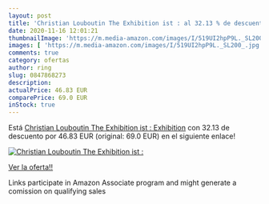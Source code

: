 ```yaml
---
layout: post
title: 'Christian Louboutin The Exhibition ist : al 32.13 % de descuento'
date: 2020-11-16 12:01:21
thumbnailImage: 'https://m.media-amazon.com/images/I/519UI2hpP9L._SL200_.jpg'
images: [ 'https://m.media-amazon.com/images/I/519UI2hpP9L._SL200_.jpg' ]
comments: true
category: ofertas
author: ring
slug: 0847868273
description:
actualPrice: 46.83 EUR
comparePrice: 69.0 EUR
inStock: true
---
```


Está [Christian Louboutin The Exhibition ist : Exhibition](https://www.amazon.es/dp/0847868273/?tag=tolees-21) con 32.13 de descuento por 46.83 EUR (original: 69.0 EUR) en el siguiente enlace!

[![Christian Louboutin The Exhibition ist :](https://m.media-amazon.com/images/I/519UI2hpP9L._SL200_.jpg)](https://www.amazon.es/dp/0847868273/?tag=tolees-21)

[Ver la oferta!!](https://www.amazon.es/dp/0847868273/?tag=tolees-21)

Links participate in Amazon Associate program and might generate a comission on qualifying sales


